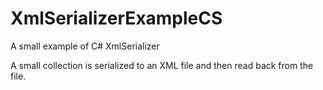 XmlSerializerExampleCS
======================

A small example of C# XmlSerializer

A small collection is serialized to an XML file and then read back from the file.
